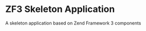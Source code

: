 ZF3 Skeleton Application
========================

A skeleton application based on Zend Framework 3 components
